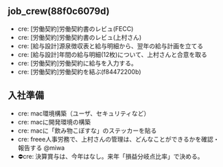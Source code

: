 job_crew(88f0c6079d)
---

- cre: [労働契約]労働契約書のレビュ(FECC)
- cre: [労働契約]労働契約書のレビュ(上村さん)
- cre: [給与設計]源泉徴収表と給与明細から、翌年の給与計画を立てる
- cre: [給与設計]年間の給与明細(12枚)について、上村さんと合意を取る
- cre: [労働契約]労働契約に給与を入力する。
- cre: [労働契約]労働契約を結ぶ(f84472200b)


## 入社準備
- cre: mac環境構築（ユーザ、セキュリティなど）
- cre: macに開発環境の構築
- cre: macに「飲み物こぼすな」のステッカーを貼る
- cre: freee人事労務で、上村さんの管理は、どんなことができるかを確認・報告する @miwa
- ⛔️cre: 決算賞与は、今年はなし。来年「損益分岐点比率」で決める。


